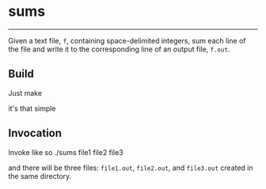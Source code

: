 # sums #
---

Given a text file, `f`, containing space-delimited integers, sum each line of
the file and write it to the corresponding line of an output file, `f.out`.

## Build ##
Just
    make

it's that simple

## Invocation ##
Invoke like so
    ./sums file1 file2 file3

and there will be three files: `file1.out`, `file2.out`, and `file3.out`
created in the same directory.

